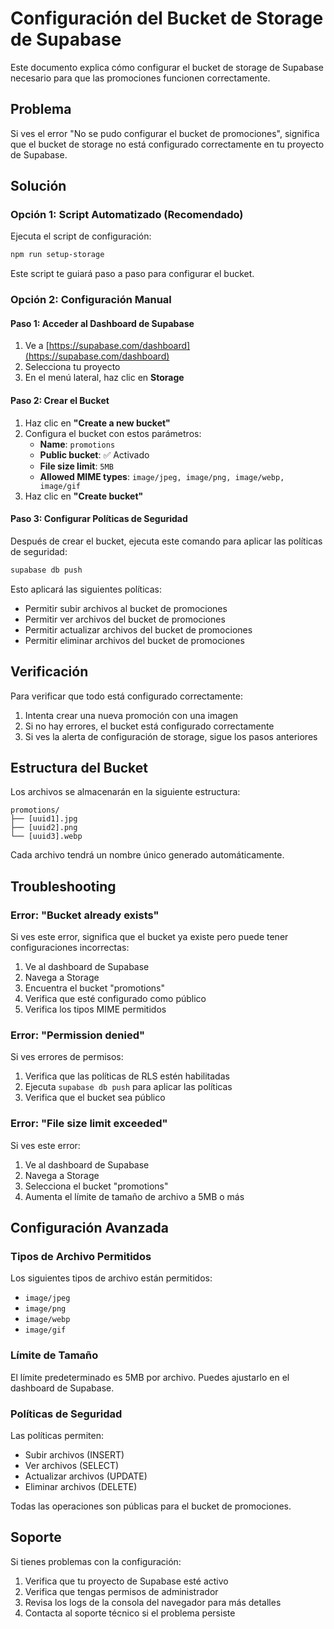 # Configuración del Bucket de Storage de Supabase

Este documento explica cómo configurar el bucket de storage de Supabase necesario para que las promociones funcionen correctamente.

## Problema

Si ves el error "No se pudo configurar el bucket de promociones", significa que el bucket de storage no está configurado correctamente en tu proyecto de Supabase.

## Solución

### Opción 1: Script Automatizado (Recomendado)

Ejecuta el script de configuración:

```bash
npm run setup-storage
```

Este script te guiará paso a paso para configurar el bucket.

### Opción 2: Configuración Manual

#### Paso 1: Acceder al Dashboard de Supabase

1. Ve a [https://supabase.com/dashboard](https://supabase.com/dashboard)
2. Selecciona tu proyecto
3. En el menú lateral, haz clic en **Storage**

#### Paso 2: Crear el Bucket

1. Haz clic en **"Create a new bucket"**
2. Configura el bucket con estos parámetros:
   - **Name**: `promotions`
   - **Public bucket**: ✅ Activado
   - **File size limit**: `5MB`
   - **Allowed MIME types**: `image/jpeg, image/png, image/webp, image/gif`
3. Haz clic en **"Create bucket"**

#### Paso 3: Configurar Políticas de Seguridad

Después de crear el bucket, ejecuta este comando para aplicar las políticas de seguridad:

```bash
supabase db push
```

Esto aplicará las siguientes políticas:
- Permitir subir archivos al bucket de promociones
- Permitir ver archivos del bucket de promociones
- Permitir actualizar archivos del bucket de promociones
- Permitir eliminar archivos del bucket de promociones

## Verificación

Para verificar que todo está configurado correctamente:

1. Intenta crear una nueva promoción con una imagen
2. Si no hay errores, el bucket está configurado correctamente
3. Si ves la alerta de configuración de storage, sigue los pasos anteriores

## Estructura del Bucket

Los archivos se almacenarán en la siguiente estructura:

```
promotions/
├── [uuid1].jpg
├── [uuid2].png
└── [uuid3].webp
```

Cada archivo tendrá un nombre único generado automáticamente.

## Troubleshooting

### Error: "Bucket already exists"

Si ves este error, significa que el bucket ya existe pero puede tener configuraciones incorrectas:

1. Ve al dashboard de Supabase
2. Navega a Storage
3. Encuentra el bucket "promotions"
4. Verifica que esté configurado como público
5. Verifica los tipos MIME permitidos

### Error: "Permission denied"

Si ves errores de permisos:

1. Verifica que las políticas de RLS estén habilitadas
2. Ejecuta `supabase db push` para aplicar las políticas
3. Verifica que el bucket sea público

### Error: "File size limit exceeded"

Si ves este error:

1. Ve al dashboard de Supabase
2. Navega a Storage
3. Selecciona el bucket "promotions"
4. Aumenta el límite de tamaño de archivo a 5MB o más

## Configuración Avanzada

### Tipos de Archivo Permitidos

Los siguientes tipos de archivo están permitidos:
- `image/jpeg`
- `image/png`
- `image/webp`
- `image/gif`

### Límite de Tamaño

El límite predeterminado es 5MB por archivo. Puedes ajustarlo en el dashboard de Supabase.

### Políticas de Seguridad

Las políticas permiten:
- Subir archivos (INSERT)
- Ver archivos (SELECT)
- Actualizar archivos (UPDATE)
- Eliminar archivos (DELETE)

Todas las operaciones son públicas para el bucket de promociones.

## Soporte

Si tienes problemas con la configuración:

1. Verifica que tu proyecto de Supabase esté activo
2. Verifica que tengas permisos de administrador
3. Revisa los logs de la consola del navegador para más detalles
4. Contacta al soporte técnico si el problema persiste 